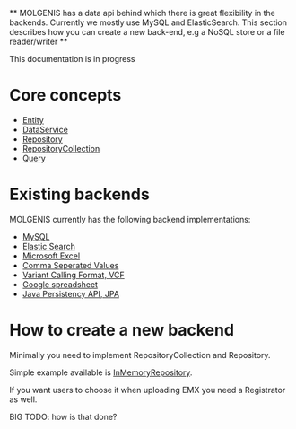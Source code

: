 **
MOLGENIS has a data api behind which there is great flexibility in the backends. Currently we mostly use MySQL and ElasticSearch. This section describes how you can create a new back-end, e.g a NoSQL store or a file reader/writer
**

This documentation is in progress

# Core concepts

* [Entity](https://github.com/molgenis/molgenis/blob/master/molgenis-data/src/main/java/org/molgenis/data/Entity.java)
* [DataService](https://github.com/molgenis/molgenis/blob/master/molgenis-data/src/main/java/org/molgenis/data/DataService.java)
* [Repository](https://github.com/molgenis/molgenis/blob/master/molgenis-data/src/main/java/org/molgenis/data/Repository.java)
* [RepositoryCollection](https://github.com/molgenis/molgenis/blob/master/molgenis-data/src/main/java/org/molgenis/data/RepositoryCollection.java)
* [Query](https://github.com/molgenis/molgenis/blob/master/molgenis-data/src/main/java/org/molgenis/data/Query.java)

# Existing backends

MOLGENIS currently has the following backend implementations:

* [MySQL](https://github.com/molgenis/molgenis/tree/master/molgenis-data-mysql/src/main/java/org/molgenis/data/mysql)
* [Elastic Search](https://github.com/molgenis/molgenis/tree/master/molgenis-data-elasticsearch/src/main/java/org/molgenis/data/elasticsearch)
* [Microsoft Excel](https://github.com/molgenis/molgenis/tree/master/molgenis-data-excel/src/main/java/org/molgenis/data/excel)
* [Comma Seperated Values](https://github.com/molgenis/molgenis/tree/master/molgenis-data-csv/src/main/java/org/molgenis/data/csv) 
* [Variant Calling Format, VCF](https://github.com/molgenis/molgenis/tree/master/molgenis-data-vcf/src/main/java/org/molgenis/data/vcf)
* [Google spreadsheet](https://github.com/molgenis/molgenis/tree/master/molgenis-data-googlespreadsheet/src/main/java/org/molgenis/googlespreadsheet)
* [Java Persistency API, JPA](https://github.com/molgenis/molgenis/tree/master/molgenis-data-jpa/src/main/java/org/molgenis/data/jpa)

# How to create a new backend

Minimally you need to implement RepositoryCollection and Repository.

Simple example available is [InMemoryRepository](https://github.com/molgenis/molgenis/tree/master/molgenis-data/src/main/java/org/molgenis/data/mem).

If you want users to choose it when uploading EMX you need a Registrator as well.

BIG TODO: how is that done?